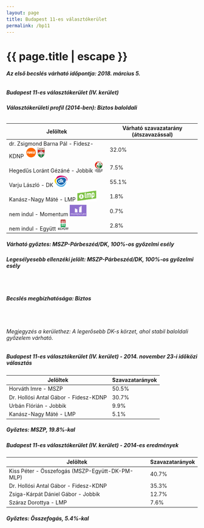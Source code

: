 ```yaml
---
layout: page
title: Budapest 11-es választókerület
permalink: /bp11
---
```


<h1 class="page-title">{{ page.title | escape }}</h1>

<div class="section">
    <div class="row">
          <div class="col s12"><h6><span><strong>Az első becslés várható időpontja: 2018. március 5.</strong></span></h6>
		  <h5>Budapest 11-es választókerület (IV. kerület)</h5>
<h6><strong>Választókerületi profil (2014-ben): <span id="profil">Biztos baloldali</span></strong></h6>
<table class="striped">
              <thead>
                <tr>
                    <th>Jelöltek</th>
                    <th>Várható szavazatarány (átszavazással)</th>
                </tr>
              </thead>
              <tbody>
             <tr>
                  <td>dr. Zsigmond Barna Pál - Fidesz-KDNP <img src="images/fideszkdnp_logo.png" style="width:55px;height:30px;"></td>
				  <td id="id_fidesz">32.0%</td>
			</tr>
			<tr><td>Hegedűs Loránt Gézáné - Jobbik <img src="images/jobbik_logo.png" style="width:23px;height:30px;"></td><td id="id_jobbik">7.5%</td></tr>
<tr>
                  <td>Varju László - DK <img src="images/dk_logo.png" style="width:34px;height:30px;"></td>
				  <td id="id_baloldal">55.1%</td>
			</tr>
			<tr>
                  <td>Kanász-Nagy Máté - LMP <img src="images/lmp_logo.png" style="width:52px;height:30px;"></td>
				  <td id="lmp">1.8%</td>
			</tr>
			<tr>
				  <td>nem indul - Momentum <img src="images/momentum_logo.png" style="width:44px;height:30px;"></td>
				  <td id="id_momentum">0.7%</td>
			</tr>
<tr>
<td>nem indul -  Együtt <img src="images/egyutt_logo.png" style="width:31px;height:30px;"></td>
<td id="id_egyutt">2.8%</td>
</tr>                
              </tbody>
            </table>
			<h5>Várható győztes: <span id="gyoztes">MSZP-Párbeszéd/DK, </span><span id="esely">100%</span><span>-os győzelmi esély</span></h5>
			<h6><strong>Legesélyesebb ellenzéki jelölt: <span id="masodik">MSZP-Párbeszéd/DK, </span><span id="esely2">100%</span><span>-os győzelmi esély</span></strong></h6>
			<br/>
			<h6><strong>Becslés megbízhatósága: Biztos</strong></h6>
<br/><h6>Megjegyzés a kerülethez: A legerősebb DK-s körzet, ahol stabil baloldali győzelem várható.</h6>
          </div>
    </div>
</div>


<div class="section">
    <div class="row">
          <div class="col s12">
		  <h5>Budapest 11-es választókerület (IV. kerület) - 2014. november 23-i időközi választás</h5>
            <table class="striped">
              <thead>
                <tr>
                    <th>Jelöltek</th>
                    <th>Szavazatarányok</th>
                </tr>
              </thead>
              <tbody>
             <tr>
                  <td>Horváth Imre - MSZP</td>
				  <td>50.5%</td>
			</tr>
			<tr>
                  <td>Dr. Hollósi Antal Gábor - Fidesz-KDNP</td>
				  <td>30.7%</td>
			</tr>
			<tr>
                  <td>Urbán Flórián - Jobbik</td>
				  <td>9.9%</td>
			</tr>
			<tr>
				  <td>Kanász-Nagy Máté - LMP</td>
				  <td>5.1%</td>
			</tr>                
              </tbody>
            </table>
			<h5>Győztes: MSZP, 19.8%-kal</h5>
          </div>
    </div>
</div>

<div class="section">
    <div class="row">
          <div class="col s12">
		  <h5>Budapest 11-es választókerület (IV. kerület) - 2014-es eredmények</h5>
            <table class="striped">
              <thead>
                <tr>
                    <th>Jelöltek</th>
                    <th>Szavazatarányok</th>
                </tr>
              </thead>
              <tbody>
             <tr>
                  <td>Kiss Péter - Összefogás (MSZP-Együtt-DK-PM-MLP)</td>
				  <td>40.7%</td>
			</tr>
			<tr>
                  <td>Dr. Hollósi Antal Gábor - Fidesz-KDNP</td>
				  <td>35.3%</td>
			</tr>
			<tr>
                  <td>Zsiga-Kárpát Dániel Gábor - Jobbik</td>
				  <td>12.7%</td>
			</tr>
			<tr>
				  <td>Száraz Dorottya - LMP</td>
				  <td>7.6%</td>
			</tr>                
              </tbody>
            </table>
			<h5>Győztes: Összefogás, 5.4%-kal</h5>
          </div>
    </div>
</div>
